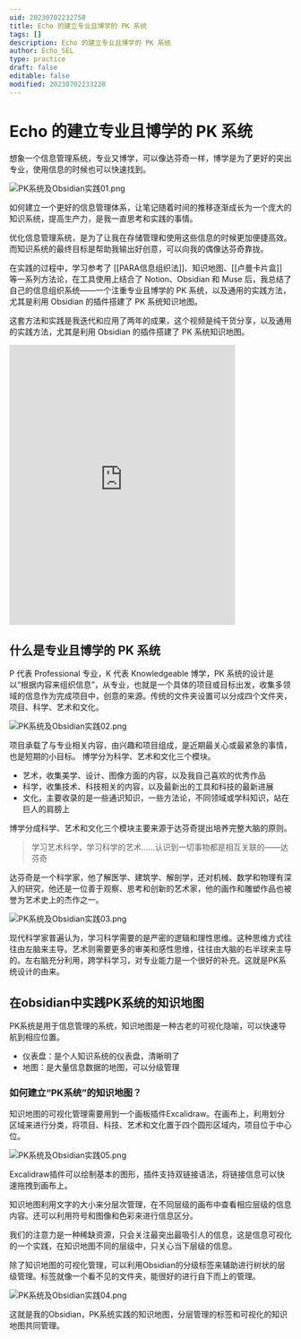 ```yaml
---
uid: 20230702232758
title: Echo 的建立专业且博学的 PK 系统
tags: []
description: Echo 的建立专业且博学的 PK 系统
author: Echo_SEL
type: practice
draft: false
editable: false
modified: 20230702233228
---
```


# Echo 的建立专业且博学的 PK 系统

想象一个信息管理系统，专业又博学，可以像达芬奇一样，博学是为了更好的突出专业，使用信息的时候也可以快速找到。

![PK系统及Obsidian实践01.png](https://cdn.pkmer.cn/images/PK%E7%B3%BB%E7%BB%9F%E5%8F%8AObsidian%E5%AE%9E%E8%B7%B501.png!pkmer)

如何建立一个更好的信息管理体系，让笔记随着时间的推移逐渐成长为一个庞大的知识系统，提高生产力，是我一直思考和实践的事情。

优化信息管理系统，是为了让我在存储管理和使用这些信息的时候更加便捷高效。而知识系统的最终目标是帮助我输出好创意，可以向我的偶像达芬奇靠拢。

在实践的过程中，学习参考了 [[PARA信息组织法]]、知识地图、[[卢曼卡片盒]] 等一系列方法论，在工具使用上结合了 Notion、Obsidian 和 Muse 后，我总结了自己的信息组织系统——一个注重专业且博学的 PK 系统，以及通用的实践方法，尤其是利用 Obsidian 的插件搭建了 PK 系统知识地图。

这套方法和实践是我迭代和应用了两年的成果，这个视频是纯干货分享，以及通用的实践方法，尤其是利用 Obsidian 的插件搭建了 PK 系统知识地图。

<iframe src="https://player.bilibili.com/player.html?aid=785416930&bvid=BV1m14y1d7DW&cid=1182936146&page=1" scrolling="no" border="0" frameborder="no" framespacing="0" allowfullscreen="true" width="80%" height="500"> </iframe>

## 什么是专业且博学的 PK 系统

P 代表 Professional 专业，K 代表 Knowledgeable 博学，PK 系统的设计是以“根据内容来组织信息”，从专业，也就是一个具体的项目或目标出发，收集多领域的信息作为完成项目中，创意的来源。传统的文件夹设置可以分成四个文件夹，项目、科学、艺术和文化。

![PK系统及Obsidian实践02.png](https://cdn.pkmer.cn/images/PK%E7%B3%BB%E7%BB%9F%E5%8F%8AObsidian%E5%AE%9E%E8%B7%B502.png!pkmer)


项目承载了与专业相关内容，由兴趣和项目组成，是近期最关心或最紧急的事情，也是短期的小目标。 博学分为科学、艺术和文化三个模块。

- 艺术，收集美学、设计、图像方面的内容，以及我自己喜欢的优秀作品
- 科学，收集技术、科技相关的内容，以及最新出的工具和科技的最新进展
- 文化，主要收录的是一些通识知识，一些方法论，不同领域或学科知识，站在巨人的肩膀上


博学分成科学、艺术和文化三个模块主要来源于达芬奇提出培养完整大脑的原则。

> 学习艺术科学，学习科学的艺术……认识到一切事物都是相互关联的——达芬奇

达芬奇是一个科学家，他了解医学、建筑学、解剖学，还对机械、数学和物理有深入的研究，他还是一位善于观察、思考和创新的艺术家，他的画作和雕塑作品也被誉为艺术史上的杰作之一。

![PK系统及Obsidian实践03.png](https://cdn.pkmer.cn/images/PK%E7%B3%BB%E7%BB%9F%E5%8F%8AObsidian%E5%AE%9E%E8%B7%B503.png!pkmer)

现代科学家普遍认为，学习科学需要的是严密的逻辑和理性思维。这种思维方式往往由左脑来主导。艺术则需要更多的审美和感性思维，往往由大脑的右半球来主导的。左右脑充分利用，跨学科学习，对专业能力是一个很好的补充。这就是PK系统设计的由来。

## 在obsidian中实践PK系统的知识地图

PK系统是用于信息管理的系统，知识地图是一种古老的可视化隐喻，可以快速导航到相应位置。

- 仪表盘：是个人知识系统的仪表盘，清晰明了
- 地图：是大量信息数据的地图，可以分级管理

### 如何建立“PK系统”的知识地图？

知识地图的可视化管理需要用到一个画板插件Excalidraw。在画布上，利用划分区域来进行分类，将项目、科技、艺术和文化置于四个圆形区域内，项目位于中心位。

![PK系统及Obsidian实践05.png](https://cdn.pkmer.cn/images/PK%E7%B3%BB%E7%BB%9F%E5%8F%8AObsidian%E5%AE%9E%E8%B7%B505.png!pkmer)

Excalidraw插件可以绘制基本的图形，插件支持双链接语法，将链接信息可以快速拖拽到画布上。

知识地图利用文字的大小来分层次管理，在不同层级的画布中查看相应层级的信息内容。还可以利用符号和图像和色彩来进行信息区分。

我们的注意力是一种稀缺资源，只会关注最突出最吸引人的信息，这是信息可视化的一个实践，在知识地图不同的层级中，只关心当下层级的信息。

除了知识地图的可视化管理，可以利用Obsidian的分级标签来辅助进行树状的层级管理。标签就像一个看不见的文件夹，能很好的进行自下而上的管理。

![PK系统及Obsidian实践04.png](https://cdn.pkmer.cn/images/PK%E7%B3%BB%E7%BB%9F%E5%8F%8AObsidian%E5%AE%9E%E8%B7%B504.png!pkmer)

这就是我的Obsidian，PK系统实践的知识地图，分层管理的标签和可视化的知识地图共同管理。